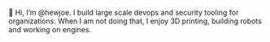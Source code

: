👋 Hi, I’m @hewjoe. I build large scale devops and security tooling for organizations. When I am not doing that, I enjoy 3D printing, building robots and working on engines. 


<!---
hewjoe/hewjoe is a ✨ special ✨ repository because its `README.md` (this file) appears on your GitHub profile.
You can click the Preview link to take a look at your changes.
--->
